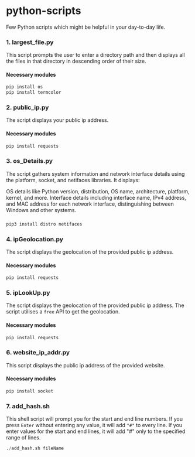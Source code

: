 # python-scripts
Few Python scripts which might be helpful in your day-to-day life.


### 1. largest_file.py 
This script prompts the user to enter a directory path and then displays all the files in that directory in descending order of their size.
#### Necessary modules
```s
pip install os
pip install termcolor
```

### 2. public_ip.py
The script displays your public ip address.
#### Necessary modules
```s
pip install requests
```

### 3. os_Details.py
The script gathers system information and network interface details using the platform, socket, and netifaces libraries. It displays:

OS details like Python version, distribution, OS name, architecture, platform, kernel, and more.
Interface details including interface name, IPv4 address, and MAC address for each network interface, distinguishing between Windows and other systems.
###
```s
pip3 install distro netifaces
```

### 4. ipGeolocation.py
The script displays the geolocation of the provided public ip address.
#### Necessary modules
```s
pip install requests
```

### 5. ipLookUp.py
The script displays the geolocation of the provided public ip address. The script utilises a `free` API to get the geolocation.
#### Necessary modules
```s
pip install requests
```

### 6. website_ip_addr.py
This script displays the public ip address of the provided website.
#### Necessary modules
```s
pip install socket
```

### 7. add_hash.sh
This shell script will prompt you for the start and end line numbers. If you press `Enter` without entering any value, it will add `"#"` to every line. If you enter values for the start and end lines, it will add "#" only to the specified range of lines.
```s
./add_hash.sh fileName
```
